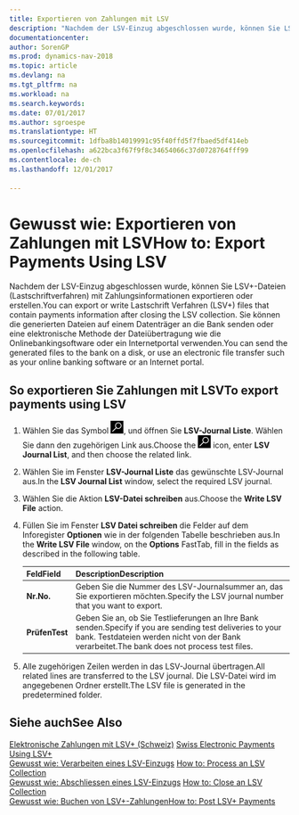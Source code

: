 ```yaml
---
title: Exportieren von Zahlungen mit LSV
description: "Nachdem der LSV-Einzug abgeschlossen wurde, können Sie LSV+-Dateien (Lastschriftverfahren) mit Zahlungsinformationen exportieren oder erstellen. Sie können die generierten Dateien auf einem Datenträger an die Bank senden oder eine elektronische Methode der Dateiübertragung wie die Onlinebankingsoftware oder ein Internetportal verwenden."
documentationcenter: 
author: SorenGP
ms.prod: dynamics-nav-2018
ms.topic: article
ms.devlang: na
ms.tgt_pltfrm: na
ms.workload: na
ms.search.keywords: 
ms.date: 07/01/2017
ms.author: sgroespe
ms.translationtype: HT
ms.sourcegitcommit: 1dfba8b14019991c95f40ffd5f7fbaed5df414eb
ms.openlocfilehash: a622bca3f67f9f8c34654066c37d0728764fff99
ms.contentlocale: de-ch
ms.lasthandoff: 12/01/2017

---
```

# <a name="how-to-export-payments-using-lsv"></a><span data-ttu-id="03a48-104">Gewusst wie: Exportieren von Zahlungen mit LSV</span><span class="sxs-lookup"><span data-stu-id="03a48-104">How to: Export Payments Using LSV</span></span>
<span data-ttu-id="03a48-105">Nachdem der LSV-Einzug abgeschlossen wurde, können Sie LSV+-Dateien (Lastschriftverfahren) mit Zahlungsinformationen exportieren oder erstellen.</span><span class="sxs-lookup"><span data-stu-id="03a48-105">You can export or write Lastschrift Verfahren (LSV+) files that contain payments information after closing the LSV collection.</span></span> <span data-ttu-id="03a48-106">Sie können die generierten Dateien auf einem Datenträger an die Bank senden oder eine elektronische Methode der Dateiübertragung wie die Onlinebankingsoftware oder ein Internetportal verwenden.</span><span class="sxs-lookup"><span data-stu-id="03a48-106">You can send the generated files to the bank on a disk, or use an electronic file transfer such as your online banking software or an Internet portal.</span></span>  

## <a name="to-export-payments-using-lsv"></a><span data-ttu-id="03a48-107">So exportieren Sie Zahlungen mit LSV</span><span class="sxs-lookup"><span data-stu-id="03a48-107">To export payments using LSV</span></span>  

1.  <span data-ttu-id="03a48-108">Wählen Sie das Symbol ![Nach Seite oder Bericht suchen](../../media/ui-search/search_small.png "Nach Seite ober Bericht suchen"), und öffnen Sie **LSV-Journal Liste**. Wählen Sie dann den zugehörigen Link aus.</span><span class="sxs-lookup"><span data-stu-id="03a48-108">Choose the ![Search for Page or Report](../../media/ui-search/search_small.png "Search for Page or Report icon") icon, enter **LSV Journal List**, and then choose the related link.</span></span>  
2.  <span data-ttu-id="03a48-109">Wählen Sie im Fenster **LSV-Journal Liste** das gewünschte LSV-Journal aus.</span><span class="sxs-lookup"><span data-stu-id="03a48-109">In the **LSV Journal List** window, select the required LSV journal.</span></span>  
3.  <span data-ttu-id="03a48-110">Wählen Sie die Aktion **LSV-Datei schreiben** aus.</span><span class="sxs-lookup"><span data-stu-id="03a48-110">Choose the **Write LSV File** action.</span></span>  
4.  <span data-ttu-id="03a48-111">Füllen Sie im Fenster **LSV Datei schreiben** die Felder auf dem Inforegister **Optionen** wie in der folgenden Tabelle beschrieben aus.</span><span class="sxs-lookup"><span data-stu-id="03a48-111">In the **Write LSV File** window, on the **Options** FastTab, fill in the fields as described in the following table.</span></span>  

    |<span data-ttu-id="03a48-112">Feld</span><span class="sxs-lookup"><span data-stu-id="03a48-112">Field</span></span>|<span data-ttu-id="03a48-113">Description</span><span class="sxs-lookup"><span data-stu-id="03a48-113">Description</span></span>|  
    |---------------------------------|---------------------------------------|  
    |<span data-ttu-id="03a48-114">**Nr.**</span><span class="sxs-lookup"><span data-stu-id="03a48-114">**No.**</span></span>|<span data-ttu-id="03a48-115">Geben Sie die Nummer des LSV-Journalsummer an, das Sie exportieren möchten.</span><span class="sxs-lookup"><span data-stu-id="03a48-115">Specify the LSV journal number that you want to export.</span></span>|  
    |<span data-ttu-id="03a48-116">**Prüfen**</span><span class="sxs-lookup"><span data-stu-id="03a48-116">**Test**</span></span>|<span data-ttu-id="03a48-117">Geben Sie an, ob Sie Testlieferungen an Ihre Bank senden.</span><span class="sxs-lookup"><span data-stu-id="03a48-117">Specify if you are sending test deliveries to your bank.</span></span> <span data-ttu-id="03a48-118">Testdateien werden nicht von der Bank verarbeitet.</span><span class="sxs-lookup"><span data-stu-id="03a48-118">The bank does not process test files.</span></span>|  

5.  <span data-ttu-id="03a48-119">Alle zugehörigen Zeilen werden in das LSV-Journal übertragen.</span><span class="sxs-lookup"><span data-stu-id="03a48-119">All related lines are transferred to the LSV journal.</span></span> <span data-ttu-id="03a48-120">Die LSV-Datei wird im angegebenen Ordner erstellt.</span><span class="sxs-lookup"><span data-stu-id="03a48-120">The LSV file is generated in the predetermined folder.</span></span>  

## <a name="see-also"></a><span data-ttu-id="03a48-121">Siehe auch</span><span class="sxs-lookup"><span data-stu-id="03a48-121">See Also</span></span>  
 <span data-ttu-id="03a48-122">[Elektronische Zahlungen mit LSV+ (Schweiz)](swiss-electronic-payments-using-lsv-.md) </span><span class="sxs-lookup"><span data-stu-id="03a48-122">[Swiss Electronic Payments Using LSV+](swiss-electronic-payments-using-lsv-.md) </span></span>  
 <span data-ttu-id="03a48-123">[Gewusst wie: Verarbeiten eines LSV-Einzugs](how-to-process-an-lsv-collection.md) </span><span class="sxs-lookup"><span data-stu-id="03a48-123">[How to: Process an LSV Collection](how-to-process-an-lsv-collection.md) </span></span>  
 <span data-ttu-id="03a48-124">[Gewusst wie: Abschliessen eines LSV-Einzugs](how-to-close-an-lsv-collection.md) </span><span class="sxs-lookup"><span data-stu-id="03a48-124">[How to: Close an LSV Collection](how-to-close-an-lsv-collection.md) </span></span>  
 [<span data-ttu-id="03a48-125">Gewusst wie: Buchen von LSV+-Zahlungen</span><span class="sxs-lookup"><span data-stu-id="03a48-125">How to: Post LSV+ Payments</span></span>](how-to-post-lsv-payments.md)

